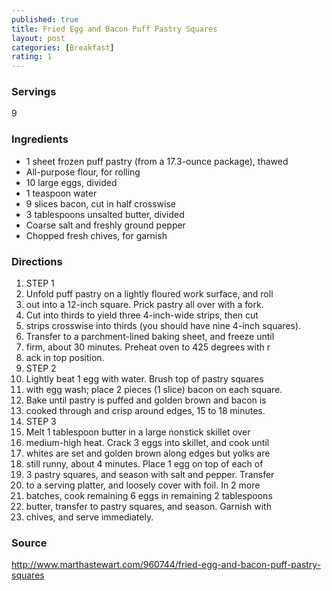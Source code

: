 ```yaml
---
published: true
title: Fried Egg and Bacon Puff Pastry Squares
layout: post
categories: [Breakfast]
rating: 1
---
```

### Servings
9

### Ingredients
- 1 sheet frozen puff pastry (from a 17.3-ounce package), thawed
- All-purpose flour, for rolling
- 10 large eggs, divided
- 1 teaspoon water
- 9 slices bacon, cut in half crosswise
- 3 tablespoons unsalted butter, divided
- Coarse salt and freshly ground pepper
- Chopped fresh chives, for garnish

### Directions
1. STEP 1
2. Unfold puff pastry on a lightly floured work surface, and roll
3. out into a 12-inch square. Prick pastry all over with a fork.
4. Cut into thirds to yield three 4-inch-wide strips, then cut
5. strips crosswise into thirds (you should have nine 4-inch squares).
6. Transfer to a parchment-lined baking sheet, and freeze until
7. firm, about 30 minutes. Preheat oven to 425 degrees with r
8. ack in top position.
9. STEP 2
10. Lightly beat 1 egg with water. Brush top of pastry squares
11. with egg wash; place 2 pieces (1 slice) bacon on each square.
12. Bake until pastry is puffed and golden brown and bacon is
13. cooked through and crisp around edges, 15 to 18 minutes.
14. STEP 3
15. Melt 1 tablespoon butter in a large nonstick skillet over
16. medium-high heat. Crack 3 eggs into skillet, and cook until
17. whites are set and golden brown along edges but yolks are
18. still runny, about 4 minutes. Place 1 egg on top of each of
19. 3 pastry squares, and season with salt and pepper. Transfer
20. to a serving platter, and loosely cover with foil. In 2 more
21. batches, cook remaining 6 eggs in remaining 2 tablespoons
22. butter, transfer to pastry squares, and season. Garnish with
23. chives, and serve immediately.

### Source
<a href="http://www.marthastewart.com/960744/fried-egg-and-bacon-puff-pastry-squares" target="new">http://www.marthastewart.com/960744/fried-egg-and-bacon-puff-pastry-squares</a>
